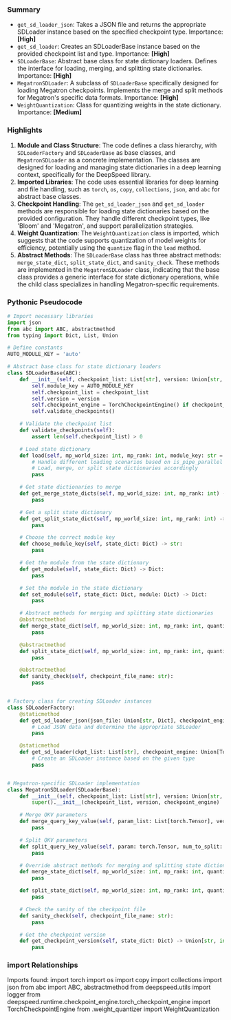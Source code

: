 

### Summary



* `get_sd_loader_json`: Takes a JSON file and returns the appropriate SDLoader instance based on the specified checkpoint type. Importance: **[High]**
* `get_sd_loader`: Creates an SDLoaderBase instance based on the provided checkpoint list and type. Importance: **[High]**
* `SDLoaderBase`: Abstract base class for state dictionary loaders. Defines the interface for loading, merging, and splitting state dictionaries. Importance: **[High]**
* `MegatronSDLoader`: A subclass of `SDLoaderBase` specifically designed for loading Megatron checkpoints. Implements the merge and split methods for Megatron's specific data formats. Importance: **[High]**
* `WeightQuantization`: Class for quantizing weights in the state dictionary. Importance: **[Medium]**

### Highlights



1. **Module and Class Structure**: The code defines a class hierarchy, with `SDLoaderFactory` and `SDLoaderBase` as base classes, and `MegatronSDLoader` as a concrete implementation. The classes are designed for loading and managing state dictionaries in a deep learning context, specifically for the DeepSpeed library.
2. **Imported Libraries**: The code uses essential libraries for deep learning and file handling, such as `torch`, `os`, `copy`, `collections`, `json`, and `abc` for abstract base classes.
3. **Checkpoint Handling**: The `get_sd_loader_json` and `get_sd_loader` methods are responsible for loading state dictionaries based on the provided configuration. They handle different checkpoint types, like 'Bloom' and 'Megatron', and support parallelization strategies.
4. **Weight Quantization**: The `WeightQuantization` class is imported, which suggests that the code supports quantization of model weights for efficiency, potentially using the `quantize` flag in the `load` method.
5. **Abstract Methods**: The `SDLoaderBase` class has three abstract methods: `merge_state_dict`, `split_state_dict`, and `sanity_check`. These methods are implemented in the `MegatronSDLoader` class, indicating that the base class provides a generic interface for state dictionary operations, while the child class specializes in handling Megatron-specific requirements.

### Pythonic Pseudocode

```python
# Import necessary libraries
import json
from abc import ABC, abstractmethod
from typing import Dict, List, Union

# Define constants
AUTO_MODULE_KEY = 'auto'

# Abstract base class for state dictionary loaders
class SDLoaderBase(ABC):
    def __init__(self, checkpoint_list: List[str], version: Union[str, None], checkpoint_engine: Union[TorchCheckpointEngine, None]):
        self.module_key = AUTO_MODULE_KEY
        self.checkpoint_list = checkpoint_list
        self.version = version
        self.checkpoint_engine = TorchCheckpointEngine() if checkpoint_engine is None else checkpoint_engine
        self.validate_checkpoints()

    # Validate the checkpoint list
    def validate_checkpoints(self):
        assert len(self.checkpoint_list) > 0

    # Load state dictionary
    def load(self, mp_world_size: int, mp_rank: int, module_key: str = AUTO_MODULE_KEY, is_pipe_parallel: bool = False, quantize: bool = False, quantize_bits: int = 8, quantize_groups: int = 64, mlp_extra_grouping: bool = True):
        # Handle different loading scenarios based on is_pipe_parallel and module_key
        # Load, merge, or split state dictionaries accordingly
        pass

    # Get state dictionaries to merge
    def get_merge_state_dicts(self, mp_world_size: int, mp_rank: int) -> List[Dict]:
        pass

    # Get a split state dictionary
    def get_split_state_dict(self, mp_world_size: int, mp_rank: int) -> Dict:
        pass

    # Choose the correct module key
    def choose_module_key(self, state_dict: Dict) -> str:
        pass

    # Get the module from the state dictionary
    def get_module(self, state_dict: Dict) -> Dict:
        pass

    # Set the module in the state dictionary
    def set_module(self, state_dict: Dict, module: Dict) -> Dict:
        pass

    # Abstract methods for merging and splitting state dictionaries
    @abstractmethod
    def merge_state_dict(self, mp_world_size: int, mp_rank: int, quantize: bool, quantize_bits: int, groups: int, mlp_extra_grouping: bool) -> Tuple[Dict, List, int]:
        pass

    @abstractmethod
    def split_state_dict(self, mp_world_size: int, mp_rank: int, quantize: bool, quantize_bits: int, groups: int, mlp_extra_grouping: bool) -> Tuple[Dict, List]:
        pass

    @abstractmethod
    def sanity_check(self, checkpoint_file_name: str):
        pass


# Factory class for creating SDLoader instances
class SDLoaderFactory:
    @staticmethod
    def get_sd_loader_json(json_file: Union[str, Dict], checkpoint_engine: Union[TorchCheckpointEngine, None]) -> Union[Dict, SDLoaderBase]:
        # Load JSON data and determine the appropriate SDLoader
        pass

    @staticmethod
    def get_sd_loader(ckpt_list: List[str], checkpoint_engine: Union[TorchCheckpointEngine, None], sd_type: str = 'Megatron', version: Union[str, None] = None) -> SDLoaderBase:
        # Create an SDLoader instance based on the given type
        pass


# Megatron-specific SDLoader implementation
class MegatronSDLoader(SDLoaderBase):
    def __init__(self, checkpoint_list: List[str], version: Union[str, None], checkpoint_engine: Union[TorchCheckpointEngine, None]):
        super().__init__(checkpoint_list, version, checkpoint_engine)

    # Merge QKV parameters
    def merge_query_key_value(self, param_list: List[torch.Tensor], version: Union[str, int]) -> torch.Tensor:
        pass

    # Split QKV parameters
    def split_query_key_value(self, param: torch.Tensor, num_to_split: int, offset: int, version: Union[str, int]) -> torch.Tensor:
        pass

    # Override abstract methods for merging and splitting state dictionaries
    def merge_state_dict(self, mp_world_size: int, mp_rank: int, quantize: bool, quantize_bits: int, groups: int, mlp_extra_grouping: bool) -> Tuple[Dict, List, int]:
        pass

    def split_state_dict(self, mp_world_size: int, mp_rank: int, quantize: bool, quantize_bits: int, groups: int, mlp_extra_grouping: bool) -> Tuple[Dict, List]:
        pass

    # Check the sanity of the checkpoint file
    def sanity_check(self, checkpoint_file_name: str):
        pass

    # Get the checkpoint version
    def get_checkpoint_version(self, state_dict: Dict) -> Union[str, int]:
        pass
```


### import Relationships

Imports found:
import torch
import os
import copy
import collections
import json
from abc import ABC, abstractmethod
from deepspeed.utils import logger
from deepspeed.runtime.checkpoint_engine.torch_checkpoint_engine import TorchCheckpointEngine
from .weight_quantizer import WeightQuantization